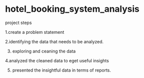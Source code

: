 # hotel_booking_system_analysis
project steps

1.create a problem statement

2.identifying the data that needs to be analyzed.

3. exploring and ceaning the data
   
4.analyzed the cleaned data to eget useful insights

5. presented the insightful data in terms of reports.
